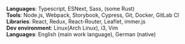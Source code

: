 **Languages**: Typescript, ESNext, Sass, (some Rust)  
**Tools**: Node.js, Webpack, Storybook, Cypress, Git, Docker, GitLab CI  
**Libraries**: React, Redux, React-Router, Leaflet, immer.js  
**Dev environment**: Linux(Arch Linux), i3, Vim  
**Languages**: English (main work language), German (native)
